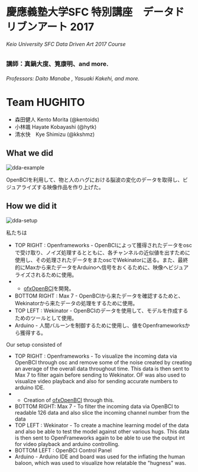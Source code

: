# 慶應義塾大学SFC 特別講座　データドリブンアート 2017
###### Keio University SFC Data Driven Art 2017 Course
### 講師：真鍋大度、筧康明、and more.
###### Professors: Daito Manabe , Yasuaki Kakehi, and more.

Team HUGHITO
=====
* 森田健人 Kento Morita (@kentoids)
* 小林颯 Hayate Kobayashi (@hytk)
* 清水快　Kye Shimizu (@kkshmz)


What we did
----
![dda-example](https://raw.github.com/hughito/datadrivenart-2017/master/docs/dda-example.png)

OpenBCIを利用して、物と人のハグにおける脳波の変化のデータを取得し、ビジュアライズする映像作品を作り上げた。	

How we did it
----
![dda-setup](https://raw.github.com/hughito/datadrivenart-2017/master/docs/dda-setup.png)


私たちは
* TOP RIGHT : Openframeworks - OpenBCIによって獲得されたデータをoscで受け取り、ノイズ処理するとともに、各チャンネルの近似値を出すために使用し、その処理されたデータをまたoscでWekinatorに送る。また、最終的にMaxから来たデータをArduinoへ信号をおくるために、映像へビジュアライズされるために使用。
* * [ofxOpenBCI](http://github.com/kentoids/ofxOpenBCI)を開発。
* BOTTOM RIGHT : Max 7 - OpenBCIから来たデータを確認するためと、Wekinatorから来たデータの処理をするために使用。
* TOP LEFT : Wekinator - OpenBCIのデータを使用して、モデルを作成するためのツールとして使用。
* Arduino - 人間バルーンを制御するために使用し、値をOpenframeworksから獲得する。


Our setup consisted of 
* TOP RIGHT : Openframeworks - To visualize the incoming data via OpenBCI through osc and remove some of the noise created by creating an average of the overall data throughout time. This data is then sent to Max 7 to filter again before sending to Wekinator. OF was also used to visualize video playback and also for sending accurate numbers to arduino IDE.
* * Creation of [ofxOpenBCI](http://github.com/kentoids/ofxOpenBCI) through this.
* BOTTOM RIGHT: Max 7 - To filter the incoming data via OpenBCI to readable 126 data and also slice the incoming channel number from the data
* TOP LEFT : Wekinator - To create a machine learning model of the data and also be able to test the model against other various hugs. This data is then sent to OpenFrameworks again to be able to use the output int for video playback and arduino controlling.
* BOTTOM LEFT : OpenBCI Control Panel
* Arduino - Arduino IDE and board was used for the inflating the human baloon, which was used to visualize how relatable the "hugness" was.


